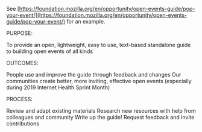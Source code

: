 
See [https://foundation.mozilla.org/en/opportunity/open-events-guide/pop-your-event/](https://foundation.mozilla.org/en/opportunity/open-events-guide/pop-your-event/) for an example.

PURPOSE:

To provide an open, lightweight, easy to use, text-based standalone guide to building open events of all kinds

OUTCOMES:

People use and improve the guide through feedback and changes
Our communities create better, more inviting, effective open events (especially during 2019 Internet Health Sprint Month)

PROCESS:

Review and adapt existing materials
Research new resources with help from colleagues and community
Write up the guide!
Request feedback and invite contributions
